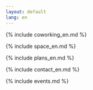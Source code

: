 ```yaml
---
layout: default
lang: en
---
```


<section id="co-working"></section>

{% include coworking_en.md %}

<section id="space"></section>

{% include space_en.md %}

<section id="plans"></section>

{% include plans_en.md %}

<section id="contact"></section>

{% include contact_en.md %}

<section id="events"></section>

{% include events.md %}
